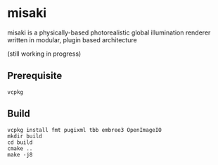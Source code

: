 # misaki
misaki is a physically-based photorealistic global illumination renderer written in modular, plugin based architecture

(still working in progress)
## Prerequisite
``vcpkg``
## Build
```
vcpkg install fmt pugixml tbb embree3 OpenImageIO
mkdir build
cd build
cmake ..
make -j8
```